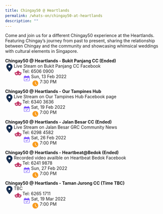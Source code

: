 ```yaml
---
title: Chingay50 @ Heartlands
permalink: /whats-on/chingay50-at-heartlands
description: ""
---
```

Come and join us for a different Chingay50 experience at the Heartlands. Featuring Chingay’s journey from past to present, sharing the relationship between Chingay and the community and showcasing whimsical weddings with cultural elements in Singapore.

**Chingay50 @ Heartlands - Bukit Panjang CC (Ended)**<br>
<img src="/images/Heartlands/Pin.png" style="float:left; width:28px;height:28px"/>
Live Steam on Bukit Panjang CC Facebook<br>
<img src="/images/Heartlands/Tel.png" style="float:left; width:28px;height:28px"/>
Tel: 6506 0900<br>
<img src="/images/Heartlands/Cal.png" style="float:left; width:28px;height:28px"/>Sun, 13 Feb 2022<br>
<img src="/images/Heartlands/Clock.png" style="float:left; width:28px;height:28px"/>7:30 PM

**Chingay50 @ Heartlands - Our Tampines Hub**<br>
<img src="/images/Heartlands/Pin.png" style="float:left; width:28px;height:28px"/>Live Stream on Our Tampines Hub Facebook page<br>
<img src="/images/Heartlands/Tel.png" style="float:left; width:28px;height:28px"/>Tel: 6340 3636<br>
<img src="/images/Heartlands/Cal.png" style="float:left; width:28px;height:28px"/>Sat, 19 Feb 2022<br>
<img src="/images/Heartlands/Clock.png" style="float:left; width:28px;height:28px"/>7:00 PM

**Chingay50 @ Heartlands - Jalan Besar CC (Ended)**<br>
<img src="/images/Heartlands/Pin.png" style="float:left; width:28px;height:28px"/>Live Stream on Jalan Besar GRC Community News<br>
<img src="/images/Heartlands/Tel.png" style="float:left; width:28px;height:28px"/>Tel: 6298 4582<br>
<img src="/images/Heartlands/Cal.png" style="float:left; width:28px;height:28px"/>Sat, 26 Feb 2022<br>
<img src="/images/Heartlands/Clock.png" style="float:left; width:28px;height:28px"/>7:00 PM

**Chingay50 @ Heartlands - Heartbeat@Bedok (Ended)**<br>
<img src="/images/Heartlands/Pin.png" style="float:left; width:28px;height:28px"/>Recorded video availble on Heartbeat Bedok Facebook <br>
<img src="/images/Heartlands/Tel.png" style="float:left; width:28px;height:28px"/>Tel: 6241 9878<br>
<img src="/images/Heartlands/Cal.png" style="float:left; width:28px;height:28px"/>Sun, 27 Feb 2022<br>
<img src="/images/Heartlands/Clock.png" style="float:left; width:28px;height:28px"/>7:00 PM

**Chingay50 @ Heartlands - Taman Jurong CC (Time TBC)**<br>
<img src="/images/Heartlands/Pin.png" style="float:left; width:28px;height:28px"/>TBC<br>
<img src="/images/Heartlands/Tel.png" style="float:left; width:28px;height:28px"/>Tel: 6265 1711<br>
<img src="/images/Heartlands/Cal.png" style="float:left; width:28px;height:28px"/>Sat, 19 Mar 2022<br>
<img src="/images/Heartlands/Clock.png" style="float:left; width:28px;height:28px"/>7:00 PM